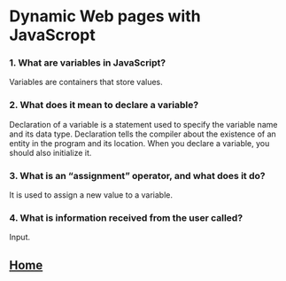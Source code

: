 # Dynamic Web pages with JavaScropt

### 1. What are variables in JavaScript?
Variables are containers that store values.

### 2. What does it mean to declare a variable?
Declaration of a variable is a statement used to specify the variable name and its data type.    Declaration tells the compiler about the existence of an entity in the program and its location. When you declare a variable, you should also initialize it.

### 3. What is an “assignment” operator, and what does it do?
It is used to assign a new value to a variable.

### 4. What is information received from the user called?
Input.

## [Home](/README.md)